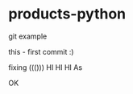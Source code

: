 # products-python
git example

this - first commit :)


fixing ((()))
 H I 
 
 H I 
 
 H I 
 
 A s 
 
 

OK